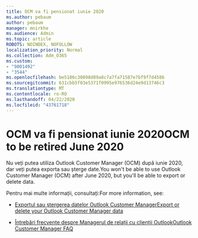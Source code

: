```yaml
---
title: OCM va fi pensionat iunie 2020
ms.author: pebaum
author: pebaum
manager: mnirkhe
ms.audience: Admin
ms.topic: article
ROBOTS: NOINDEX, NOFOLLOW
localization_priority: Normal
ms.collection: Adm_O365
ms.custom:
- "9001492"
- "3544"
ms.openlocfilehash: be5186c30898d89a8c7a7fa71587e7bf9f7d4586
ms.sourcegitcommit: 631cbb5f03e5371f0995e976536d24e9d13746c3
ms.translationtype: MT
ms.contentlocale: ro-RO
ms.lasthandoff: 04/22/2020
ms.locfileid: "43761718"
---
```

# <a name="ocm-to-be-retired-june-2020"></a><span data-ttu-id="8a069-102">OCM va fi pensionat iunie 2020</span><span class="sxs-lookup"><span data-stu-id="8a069-102">OCM to be retired June 2020</span></span>

<span data-ttu-id="8a069-103">Nu veți putea utiliza Outlook Customer Manager (OCM) după iunie 2020, dar veți putea exporta sau șterge date.</span><span class="sxs-lookup"><span data-stu-id="8a069-103">You won't be able to use Outlook Customer Manager (OCM) after June 2020, but you'll be able to export or delete data.</span></span> 

<span data-ttu-id="8a069-104">Pentru mai multe informații, consultați:</span><span class="sxs-lookup"><span data-stu-id="8a069-104">For more information, see:</span></span>

- [<span data-ttu-id="8a069-105">Exportul sau ștergerea datelor Outlook Customer Manager</span><span class="sxs-lookup"><span data-stu-id="8a069-105">Export or delete your Outlook Customer Manager data</span></span>](https://support.office.com/article/1a421cb4-e8de-4b44-bfb8-710b92820439)

- [<span data-ttu-id="8a069-106">Întrebări frecvente despre Managerul de relații cu clienții Outlook</span><span class="sxs-lookup"><span data-stu-id="8a069-106">Outlook Customer Manager FAQ</span></span>](https://support.office.com/article/88e127ca-43a1-4c9d-8d52-6ad3a80f9c32) 